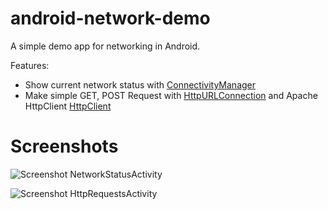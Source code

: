 android-network-demo
==============

A simple demo app for networking in Android.

Features:
* Show current network status with [ConnectivityManager](http://developer.android.com/reference/android/net/ConnectivityManager.html)
* Make simple GET, POST Request with [HttpURLConnection](http://developer.android.com/reference/java/net/HttpURLConnection.html) and Apache HttpClient [HttpClient](http://developer.android.com/reference/org/apache/http/client/HttpClient.html)



Screenshots
==============

![Screenshot NetworkStatusActivity](https://raw.githubusercontent.com/jonastheis/android-network-demo/master/assets/screenshot_1.png "NetworkStatusActivity")

![Screenshot HttpRequestsActivity](https://raw.githubusercontent.com/jonastheis/android-network-demo/master/assets/screenshot_2.png "HttpRequestsActivity")